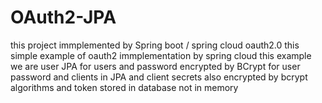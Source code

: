 # OAuth2-JPA
this project immplemented by Spring boot / spring cloud oauth2.0
this simple example of oauth2 immplementation by spring cloud
this example we are user JPA for users and password encrypted by BCrypt for user password and clients in JPA and client secrets also encrypted by bcrypt algorithms
and token stored in database not in memory
